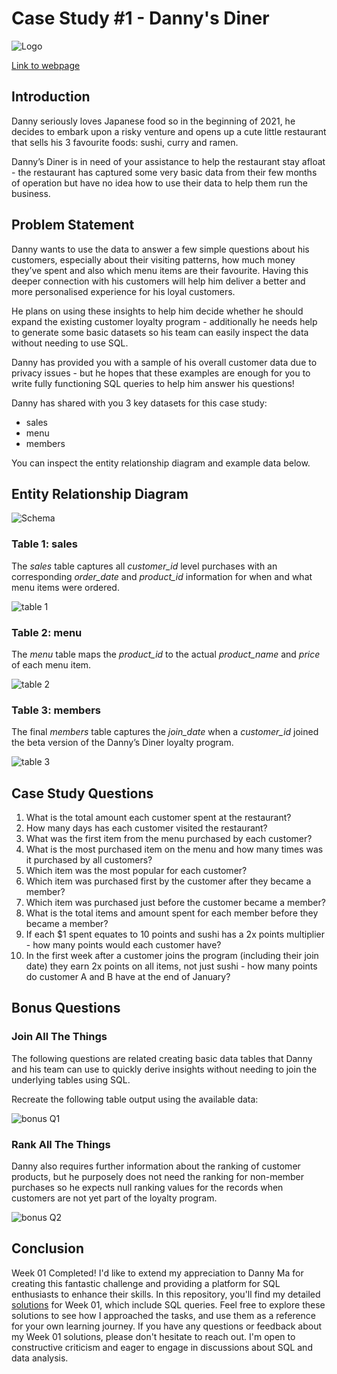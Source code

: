 
# Case Study #1 - Danny's Diner

![Logo](https://8weeksqlchallenge.com/images/case-study-designs/1.png)

[Link to webpage](https://8weeksqlchallenge.com/case-study-1/)

## Introduction

Danny seriously loves Japanese food so in the beginning of 2021, he decides to embark upon a risky venture and opens up a cute little restaurant that sells his 3 favourite foods: sushi, curry and ramen.

Danny’s Diner is in need of your assistance to help the restaurant stay afloat - the restaurant has captured some very basic data from their few months of operation but have no idea how to use their data to help them run the business.


## Problem Statement

Danny wants to use the data to answer a few simple questions about his customers, especially about their visiting patterns, how much money they’ve spent and also which menu items are their favourite. Having this deeper connection with his customers will help him deliver a better and more personalised experience for his loyal customers.

He plans on using these insights to help him decide whether he should expand the existing customer loyalty program - additionally he needs help to generate some basic datasets so his team can easily inspect the data without needing to use SQL.

Danny has provided you with a sample of his overall customer data due to privacy issues - but he hopes that these examples are enough for you to write fully functioning SQL queries to help him answer his questions!

Danny has shared with you 3 key datasets for this case study:

* sales
* menu
* members

You can inspect the entity relationship diagram and example data below.

## Entity Relationship Diagram

![Schema](https://github.com/Dheeraj-Budhlakoti/8_week_sql_challenge_data_with_danny/assets/122223189/c940f01a-4b5f-49ab-be89-b6bde3b83b54)

### Table 1: sales

The *sales* table captures all *customer_id* level purchases with an corresponding *order_date* and *product_id* information for when and what menu items were ordered.

![table 1](https://github.com/Dheeraj-Budhlakoti/8_week_sql_challenge_data_with_danny/assets/122223189/08dbd539-0f3a-4aff-b90c-715694303049)

### Table 2: menu

The *menu* table maps the *product_id* to the actual *product_name* and *price* of each menu item.

![table 2](https://github.com/Dheeraj-Budhlakoti/8_week_sql_challenge_data_with_danny/assets/122223189/5b160822-fafd-48e2-854a-605641a002b5)

### Table 3: members

The final *members* table captures the *join_date* when a *customer_id* joined the beta version of the Danny’s Diner loyalty program.

![table 3](https://github.com/Dheeraj-Budhlakoti/8_week_sql_challenge_data_with_danny/assets/122223189/45ead854-6dc1-47d9-aeee-3955286d175a)

## Case Study Questions

1. What is the total amount each customer spent at the restaurant?
2. How many days has each customer visited the restaurant?
3. What was the first item from the menu purchased by each customer?
4. What is the most purchased item on the menu and how many times was it purchased by all customers?
5. Which item was the most popular for each customer?
6. Which item was purchased first by the customer after they became a member?
7. Which item was purchased just before the customer became a member?
8. What is the total items and amount spent for each member before they became a member?
9. If each $1 spent equates to 10 points and sushi has a 2x points multiplier - how many points would each customer have?
10. In the first week after a customer joins the program (including their join date) they earn 2x points on all items, not just sushi - how many points do customer A and B have at the end of January?

## Bonus Questions

### Join All The Things

The following questions are related creating basic data tables that Danny and his team can use to quickly derive insights without needing to join the underlying tables using SQL.

Recreate the following table output using the available data:

![bonus Q1](https://github.com/Dheeraj-Budhlakoti/8_week_sql_challenge_data_with_danny/assets/122223189/4bafe9cf-c767-44ec-a8fe-730698e2ea2d)

### Rank All The Things

Danny also requires further information about the ranking of customer products, but he purposely does not need the ranking for non-member purchases so he expects null ranking values for the records when customers are not yet part of the loyalty program.

![bonus Q2](https://github.com/Dheeraj-Budhlakoti/8_week_sql_challenge_data_with_danny/assets/122223189/440f366f-d808-48f8-9264-5ca325cc7f86)

## Conclusion

Week 01 Completed! I'd like to extend my appreciation to Danny Ma for creating this fantastic challenge and providing a platform for SQL enthusiasts to enhance their skills. In this repository, you'll find my detailed [solutions](https://github.com/Dheeraj-Budhlakoti/8_week_sql_challenge_data_with_danny/blob/main/Case%20Study%201%20-%20Danny's%20Diner/Week%2001%20Solutions.md) for Week 01, which include SQL queries. Feel free to explore these solutions to see how I approached the tasks, and use them as a reference for your own learning journey.
If you have any questions or feedback about my Week 01 solutions, please don't hesitate to reach out. I'm open to constructive criticism and eager to engage in discussions about SQL and data analysis.
